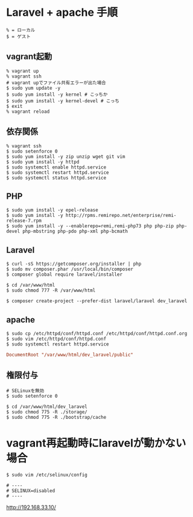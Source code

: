 # Laravel + apache 手順

```
% = ローカル
$ = ゲスト
```

## vagrant起動

```shell
% vagrant up
% vagrant ssh
# vagrant upでファイル共有エラーが出た場合
$ sudo yum update -y
$ sudo yum install -y kernel # こっちか
$ sudo yum install -y kernel-devel # こっち
$ exit
% vagrant reload
```

## 依存関係

```shell
% vagrant ssh
$ sudo setenforce 0
$ sudo yum install -y zip unzip wget git vim
$ sudo yum install -y httpd
$ sudo systemctl enable httpd.service
$ sudo systemctl restart httpd.service
$ sudo systemctl status httpd.service
```

## PHP

```shell
$ sudo yum install -y epel-release
$ sudo yum install -y http://rpms.remirepo.net/enterprise/remi-release-7.rpm
$ sudo yum install -y --enablerepo=remi,remi-php73 php php-zip php-devel php-mbstring php-pdo php-xml php-bcmath
```

## Laravel

```shell
$ curl -sS https://getcomposer.org/installer | php
$ sudo mv composer.phar /usr/local/bin/composer
$ composer global require laravel/installer

$ cd /var/www/html
$ sudo chmod 777 -R /var/www/html

$ composer create-project --prefer-dist laravel/laravel dev_laravel
```

## apache

```shell
$ sudo cp /etc/httpd/conf/httpd.conf /etc/httpd/conf/httpd.conf.org
$ sudo vim /etc/httpd/conf/httpd.conf
$ sudo systemctl restart httpd.service
```

```conf
DocumentRoot "/var/www/html/dev_laravel/public"
```

## 権限付与

```shell
# SELinuxを無効
$ sudo setenforce 0

$ cd /var/www/html/dev_laravel
$ sudo chmod 775 -R ./storage/
$ sudo chmod 775 -R ./bootstrap/cache
```

# vagrant再起動時にlaravelが動かない場合

```shell
$ sudo vim /etc/selinux/config

# ----
# SELINUX=disabled
# ----
```

http://192.168.33.10/
